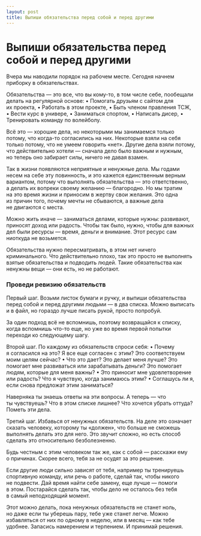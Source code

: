 ```yaml
---
layout: post
title: Выпиши обязательства перед собой и перед другими
---
```


# Выпиши обязательства перед собой и перед другими

Вчера мы наводили порядок на рабочем месте. Сегодня начнем приборку в обязательствах.

Обязательства — это все, что вы кому-то, в том числе себе, пообещали делать на регулярной основе:
• Помогать друзьям с сайтом для их проекта,
• Работать в этом проекте,
• Быть членом правления ТСЖ,
• Вести курс в универе,
• Заниматься спортом,
• Написать дисер,
• Тренировать команду по волейболу.

Всё это — хорошие дела, но некоторыми мы занимаемся только потому, что когда-то согласились на них. Некоторые взяли на себя только потому, что не умеем говорить «нет». Другие дела взяли потому, что действительно хотели — сначала дело было важным и нужным, но теперь оно забирает силы, ничего не давая взамен.

Так в жизни появляются неприятные и ненужные дела. Мы годами несем на себе эту повинность, и это кажется единственным верным вариантом, потому что выполнять обязательства — это ответственно, а делать их вопреки своему желанию — благородно. Но мы тратим на это время жизни и приносим в жертву свои желания. Это одна из причин того, почему мечты не сбываются, а важные дела не двигаются с места.

Можно жить иначе — заниматься делами, которые нужны: развивают, приносят доход или радость. Чтобы так было, нужно, чтобы для важных дел были ресурсы — время, деньги и внимание. Этот ресурс сам ниоткуда не возьмется.

Обязательства нужно пересматривать, в этом нет ничего криминального. Что действительно плохо, так это просто не выполнять взятые обязательства и подводить людей. Такие обязательства как ненужны вещи — они есть, но не работают.


### Проведи ревизию обязательств

Первый шаг. Возьми листок бумаги и ручку, и выпиши обязательства перед собой и перед другими людьми — в два списка. Можно выписать и в файл, но гораздо лучше писать рукой, просто попробуй.

За один подход всё не вспомнишь, поэтому возвращайся к списку, когда вспомнишь что-то еще, но уже во время первой попытки переходи ко следующему шагу.

Второй шаг. По каждому из обязательств спроси себя:
• Почему я согласился на это? Я все еще согласен с этим? Это соответствуем моим целям сейчас?
• Что это дает? Это делает меня лучше? Это помогает мне развиваться или зарабатывать деньги? Это помогает людям, которые для меня важны?
• Это приносит мне удовлетворение или радость? Что я чувствую, когда занимаюсь этим?
• Соглашусь ли я, если снова предложат этим заниматься?

Наверняка ты знаешь ответы на эти вопросы. А теперь — что ты чувствуешь? Что в этом списке лишнее? Что хочется убрать оттуда? Пометь эти дела.

Третий шаг. Избавься от ненужных обязательств. На деле это означает сказать человеку, которому ты «должен», что больше не сможешь выполнять делать это для него. Это звучит сложно, но есть способ сделать это относительно безболезненно.

Будь честным с этим человеком так же, как с собой — расскажи ему о причинах. Скорее всего, тебя за не осудят за это решение.

Если другие люди сильно зависят от тебя, например ты тренируешь спортивную команду, или речь о работе, сделай так, чтобы никого не подвести. Дай время найти себе замену, еще лучше — помоги в этом. Постарайся сделать так, чтобы дело не осталось без тебя в самый неподходящий момент.

Этот можно делать, пока ненужных обязательств не станет ноль, но даже если ты уберешь пару, тебе уже станет легче. Можно избавляться от них по одному в неделю, или в месяц — как тебе удобнее. Запасись намерением и терпением. И принимай решения.

